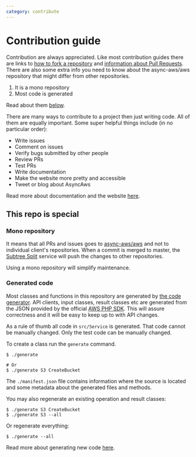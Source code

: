 ```yaml
---
category: contribute
---
```


# Contribution guide

Contribution are always appreciated. Like most contribution guides there are links
to [how to fork a repository](https://help.github.com/en/github/getting-started-with-github/fork-a-repo)
and [information about Pull Requests](https://help.github.com/en/github/collaborating-with-issues-and-pull-requests/about-pull-requests).
There are also some extra info you need to know about the async-aws/aws repository
that might differ from other repositories.

1. It is a mono repository
1. Most code is generated

Read about them [below](#this-repo-is-special).

There are many ways to contribute to a project then just writing code. All of them
are equally important. Some super helpful things include (in no particular order):

- Write issues
- Comment on issues
- Verify bugs submitted by other people
- Review PRs
- Test PRs
- Write documentation
- Make the website more pretty and accessible
- Tweet or blog about AsyncAws

Read more about documentation and the website [here](./website.md).

## This repo is special

### Mono repository

It means that all PRs and issues goes to [async-aws/aws](https://github.com/async-aws/aws)
and not to individual client's repositories. When a commit is merged to master, the
[Subtree Split](https://www.subtreesplit.com/) service will push the changes to other
repositories.

Using a mono repository will simplify maintenance.

### Generated code

Most classes and functions in this repository are generated by [the code generator](https://github.com/async-aws/aws/tree/master/src/CodeGenerator).
API clients, input classes, result classes etc are generated from the JSON provided
by the official [AWS PHP SDK](https://github.com/aws/aws-sdk-php). This will assure
correctness and it will be easy to keep up to with API changes.

As a rule of thumb all code in `src/Service` is generated. That code cannot be manually
changed. Only the test code can be manually changed.

To create a class run the `generate` command.

```shell
$ ./generate

# Or
$ ./generate S3 CreateBucket
```

The `./manifest.json` file contains information where the source is located
and some metadata about the generated files and methods.

You may also regenerate an existing operation and result classes:

```shell
$ ./generate S3 CreateBucket
$ ./generate S3 --all
```

Or regenerate everything:

```shell
$ ./generate --all
```

Read more about generating new code [here](./generate.md).
